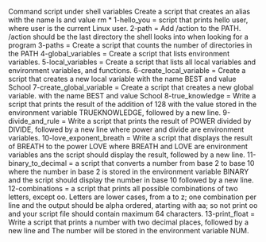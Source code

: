 Command script under shell variables
Create a script that creates an alias with the name ls and value rm *
1-hello_you = script that prints hello user, where user is the current Linux user.
2-path = Add /action to the PATH. /action should be the last directory the shell looks into when looking for a program
3-paths = Create a script that counts the number of directories in the PATH
4-global_variables = Create a script that lists environment variables.
5-local_variables = Create a script that lists all local variables and environment variables, and functions.
6-create_local_variable = Create a script that creates a new local variable with the name BEST and value School
7-create_global_variable = Create a script that creates a new global variable. with the name BEST and value School
8-true_knowledge = Write a script that prints the result of the addition of 128 with the value stored in the environment variable TRUEKNOWLEDGE, followed by a new line.
9-divide_and_rule = Write a script that prints the result of POWER divided by DIVIDE, followed by a new line where power and divide are environment variables.
10-love_exponent_breath = Write a script that displays the result of BREATH to the power LOVE where BREATH and LOVE are environment variables ans the script should display the result, followed  by a new line.
11-binary_to_decimal = a script that converts a number from base 2 to base 10 where the number in base 2 is stored in the environment variable BINARY and the script should display the number in base 10 followed by a new line.
12-combinations = a script that prints all possible combinations of two letters, except oo. Letters are lower cases, from a to z; one combination per line and the output should be alpha ordered, atarting with aa; so not print oo and your script file should contain maximum 64 characters.
13-print_float = Write a script that prints a number with two decimal places, followed by a new line and The number will be stored in the environment variable NUM.
